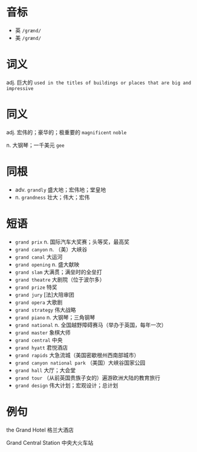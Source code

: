 # 音标

- 英 `/grænd/`
- 美 `/ɡrænd/`

# 词义

adj. 巨大的
`used in the titles of buildings or places that are big and impressive`

# 同义

adj. 宏伟的；豪华的；极重要的
`magnificent` `noble`

n. 大钢琴；一千美元
`gee`

# 同根

- adv. `grandly` 盛大地；宏伟地；堂皇地
- n. `grandness` 壮大；伟大；宏伟

# 短语

- `grand prix` n. 国际汽车大奖赛；头等奖，最高奖
- `grand canyon` n. （美）大峡谷
- `grand canal` 大运河
- `grand opening` n. 盛大献映
- `grand slam` 大满贯；满垒时的全垒打
- `grand theatre` 大剧院（位于波尔多）
- `grand prize` 特奖
- `grand jury` [法]大陪审团
- `grand opera` 大歌剧
- `grand strategy` 伟大战略
- `grand piano` n. 大钢琴；三角钢琴
- `grand national` n. 全国越野障碍赛马（举办于英国，每年一次）
- `grand master` 象棋大师
- `grand central` 中央
- `grand hyatt` 君悦酒店
- `grand rapids` 大急流城（美国密歇根州西南部城市）
- `grand canyon national park` （美国）大峡谷国家公园
- `grand hall` 大厅；大会堂
- `grand tour` （从前英国贵族子女的）遍游欧洲大陆的教育旅行
- `grand design` 伟大计划；宏观设计；总计划

# 例句

the Grand Hotel
格兰大酒店

Grand Central Station
中央大火车站


